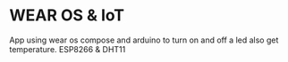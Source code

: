 # WEAR OS & IoT
App using wear os compose and arduino to turn on and off a led also get temperature.
ESP8266 & DHT11
